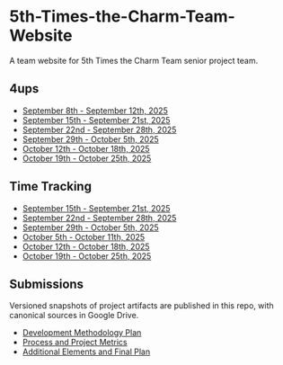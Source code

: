 # 5th-Times-the-Charm-Team-Website
A team website for  5th Times the Charm Team senior project team.

## 4ups
- [September 8th - September 12th, 2025](./4ups/9-8>>12)
- [September 15th - September 21st, 2025](./4ups/9-15>>21)
- [September 22nd - September 28th, 2025](./4ups/9-22>>28)
- [September 29th - October 5th, 2025](./4ups/9-29>>10-5)
- [October 12th - October 18th, 2025](./4ups/10-12>>10-18)
- [October 19th - October 25th, 2025](./4ups/10-19>>10-25)

## Time Tracking
- [September 15th - September 21st, 2025](./time/9-15>>21)
- [September 22nd - September 28th, 2025](./time/9-22>>28)
- [September 29th - October 5th, 2025](./time/9-29>>10-5)
- [October 5th - October 11th, 2025](./time/10-5>>10-11)
- [October 12th - October 18th, 2025](./time/10-12>>10-18)
- [October 19th - October 25th, 2025](./time/10-19>>10-25)

## Submissions

Versioned snapshots of project artifacts are published in this repo, with canonical sources in Google Drive.

- [Development Methodology Plan](./submissions/development-methodology-plan.md)
- [Process and Project Metrics](./submissions/process-and-project-metrics.md)
- [Additional Elements and Final Plan](./submissions/additional-elements-and-final-plan.md)

